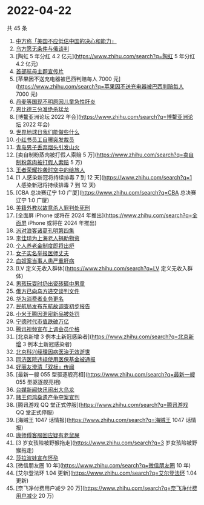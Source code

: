 # 2022-04-22

共 45 条

<!-- BEGIN -->
<!-- 最后更新时间 Fri Apr 22 2022 23:15:48 GMT+0800 (China Standard Time) -->

1. [中方称「美国不应低估中国的决心和能力」](https://www.zhihu.com/search?q=中方称「美国不应低估中国的决心和能力」)
1. [乌方愿无条件与俄谈判](https://www.zhihu.com/search?q=乌方愿无条件与俄谈判)
1. [陶虹 5 年分红 4.2 亿元](https://www.zhihu.com/search?q=陶虹 5 年分红 4.2
   亿元)
1. [首部航母主题宣传片](https://www.zhihu.com/search?q=首部航母主题宣传片)
1. [苹果因不送充电器被巴西判赔每人 7000
   元](https://www.zhihu.com/search?q=苹果因不送充电器被巴西判赔每人 7000 元)
1. [丹麦等国现不明原因儿童急性肝炎](https://www.zhihu.com/search?q=丹麦等国现不明原因儿童急性肝炎)
1. [恩比德三分准绝杀猛龙](https://www.zhihu.com/search?q=恩比德三分准绝杀猛龙)
1. [博鳌亚洲论坛 2022 年会](https://www.zhihu.com/search?q=博鳌亚洲论坛 2022
   年会)
1. [世界地球日我们能做些什么](https://www.zhihu.com/search?q=世界地球日我们能做些什么)
1. [小红书员工自曝突发裁员](https://www.zhihu.com/search?q=小红书员工自曝突发裁员)
1. [青岛男子丢弃烟头引发山火](https://www.zhihu.com/search?q=青岛男子丢弃烟头引发山火)
1. [卖自制粉蒸肉被打假人索赔 5
   万](https://www.zhihu.com/search?q=卖自制粉蒸肉被打假人索赔 5 万)
1. [王者荣耀抄袭时空中的绘旅人](https://www.zhihu.com/search?q=王者荣耀抄袭时空中的绘旅人)
1. [1 人感染新冠将持续排毒 7 到 12 天](https://www.zhihu.com/search?q=1
   人感染新冠将持续排毒 7 到 12 天)
1. [CBA 总决赛辽宁 1:0 广厦](https://www.zhihu.com/search?q=CBA 总决赛辽宁 1:0
   广厦)
1. [美籍外教以故意杀人罪判处死刑](https://www.zhihu.com/search?q=美籍外教以故意杀人罪判处死刑)
1. [全面屏 iPhone 或将在 2024 年推出](https://www.zhihu.com/search?q=全面屏
   iPhone 或将在 2024 年推出)
1. [派对浪客诸葛孔明第四集](https://www.zhihu.com/search?q=派对浪客诸葛孔明第四集)
1. [李佳琦为上海老人捐助物资](https://www.zhihu.com/search?q=李佳琦为上海老人捐助物资)
1. [个人养老金制度即将出炉](https://www.zhihu.com/search?q=个人养老金制度即将出炉)
1. [女子实名举报医师丈夫](https://www.zhihu.com/search?q=女子实名举报医师丈夫)
1. [血奴案当事人患严重肝病](https://www.zhihu.com/search?q=血奴案当事人患严重肝病)
1. [LV 定义无收入群体](https://www.zhihu.com/search?q=LV 定义无收入群体)
1. [男孩玩耍时扔出瓷砖砸中男童](https://www.zhihu.com/search?q=男孩玩耍时扔出瓷砖砸中男童)
1. [俄方已向乌方递交谈判文件](https://www.zhihu.com/search?q=俄方已向乌方递交谈判文件)
1. [华为消费者业务更名](https://www.zhihu.com/search?q=华为消费者业务更名)
1. [民航局发布东航故调查初步报告](https://www.zhihu.com/search?q=民航局发布东航故调查初步报告)
1. [小米王腾因泄密新品被处罚](https://www.zhihu.com/search?q=小米王腾因泄密新品被处罚)
1. [宁德时代市值跌破万亿](https://www.zhihu.com/search?q=宁德时代市值跌破万亿)
1. [腾讯视频宣布上调会员价格](https://www.zhihu.com/search?q=腾讯视频宣布上调会员价格)
1. [北京新增 3 例本土新冠感染者](https://www.zhihu.com/search?q=北京新增 3
   例本土新冠感染者)
1. [北京科兴经理因病医治无效逝世](https://www.zhihu.com/search?q=北京科兴经理因病医治无效逝世)
1. [同济医院违规使用医保基金被通报](https://www.zhihu.com/search?q=同济医院违规使用医保基金被通报)
1. [好丽友澄清「双标」传闻](https://www.zhihu.com/search?q=好丽友澄清「双标」传闻)
1. [最新一艘 055 型驱逐舰亮相](https://www.zhihu.com/search?q=最新一艘 055
   型驱逐舰亮相)
1. [台媒新闻快讯闹出大乌龙](https://www.zhihu.com/search?q=台媒新闻快讯闹出大乌龙)
1. [赌王何鸿燊遗产争夺案宣判](https://www.zhihu.com/search?q=赌王何鸿燊遗产争夺案宣判)
1. [腾讯游戏 QQ 堂正式停服](https://www.zhihu.com/search?q=腾讯游戏 QQ
   堂正式停服)
1. [海贼王 1047 话情报](https://www.zhihu.com/search?q=海贼王 1047 话情报)
1. [康师傅客服回应疑有老鼠屎](https://www.zhihu.com/search?q=康师傅客服回应疑有老鼠屎)
1. [3 岁女孩险被野猴拖走](https://www.zhihu.com/search?q=3 岁女孩险被野猴拖走)
1. [莎拉波娃宣布怀孕](https://www.zhihu.com/search?q=莎拉波娃宣布怀孕)
1. [微信朋友圈 10 年](https://www.zhihu.com/search?q=微信朋友圈 10 年)
1. [艾尔登法环 1.04 更新](https://www.zhihu.com/search?q=艾尔登法环 1.04 更新)
1. [奈飞净付费用户减少 20 万](https://www.zhihu.com/search?q=奈飞净付费用户减少
   20 万)

<!-- END -->
